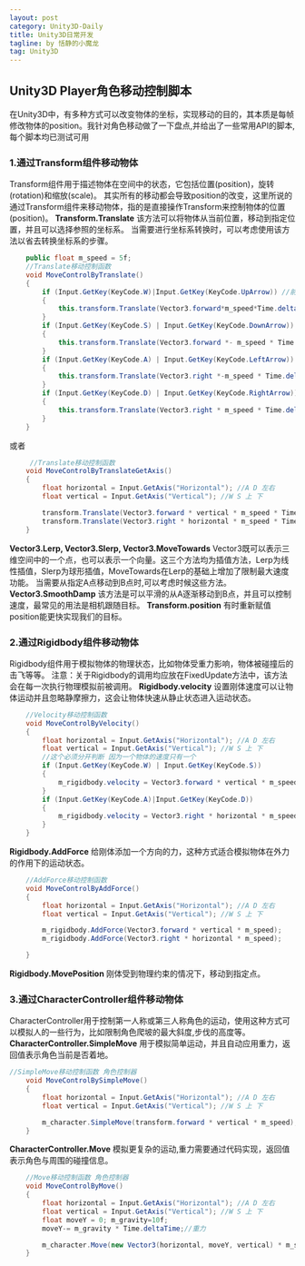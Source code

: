 ```yaml
---
layout: post
category: Unity3D-Daily
title: Unity3D日常开发
tagline: by 恬静的小魔龙
tag: Unity3D
---
```


## Unity3D Player角色移动控制脚本
在Unity3D中，有多种方式可以改变物体的坐标，实现移动的目的，其本质是每帧修改物体的position。我针对角色移动做了一下盘点,并给出了一些常用API的脚本,每个脚本均已测试可用

### 1.通过Transform组件移动物体
Transform组件用于描述物体在空间中的状态，它包括位置(position)，旋转(rotation)和缩放(scale)。 其实所有的移动都会导致position的改变，这里所说的通过Transform组件来移动物体，指的是直接操作Transform来控制物体的位置(position)。
**Transform.Translate**
该方法可以将物体从当前位置，移动到指定位置，并且可以选择参照的坐标系。 当需要进行坐标系转换时，可以考虑使用该方法以省去转换坐标系的步骤。

```csharp
	public float m_speed = 5f;
	//Translate移动控制函数
    void MoveControlByTranslate()
    {
        if (Input.GetKey(KeyCode.W)|Input.GetKey(KeyCode.UpArrow)) //前
        {
            this.transform.Translate(Vector3.forward*m_speed*Time.deltaTime);
        }
        if (Input.GetKey(KeyCode.S) | Input.GetKey(KeyCode.DownArrow)) //后
        {
            this.transform.Translate(Vector3.forward *- m_speed * Time.deltaTime);
        }
        if (Input.GetKey(KeyCode.A) | Input.GetKey(KeyCode.LeftArrow)) //左
        {
            this.transform.Translate(Vector3.right *-m_speed * Time.deltaTime);
        }
        if (Input.GetKey(KeyCode.D) | Input.GetKey(KeyCode.RightArrow)) //右
        {
            this.transform.Translate(Vector3.right * m_speed * Time.deltaTime);
        }
    }
```
或者

```csharp
	 //Translate移动控制函数
    void MoveControlByTranslateGetAxis()
    {
        float horizontal = Input.GetAxis("Horizontal"); //A D 左右
        float vertical = Input.GetAxis("Vertical"); //W S 上 下

        transform.Translate(Vector3.forward * vertical * m_speed * Time.deltaTime);//W S 上 下
        transform.Translate(Vector3.right * horizontal * m_speed * Time.deltaTime);//A D 左右
    }
```

**Vector3.Lerp, Vector3.Slerp, Vector3.MoveTowards**
Vector3既可以表示三维空间中的一个点，也可以表示一个向量。这三个方法均为插值方法，Lerp</strong>为线性插值，Slerp为球形插值，MoveTowards在Lerp的基础上增加了限制最大速度功能。 当需要从指定A点移动到B点时,可以考虑时候这些方法。
**Vector3.SmoothDamp**
该方法是可以平滑的从A逐渐移动到B点，并且可以控制速度，最常见的用法是相机跟随目标。
**Transform.position**
有时重新赋值position能更快实现我们的目标。
### 2.通过Rigidbody组件移动物体
Rigidbody组件用于模拟物体的物理状态，比如物体受重力影响，物体被碰撞后的击飞等等。
注意：关于Rigidbody的调用均应放在FixedUpdate方法中，该方法会在每一次执行物理模拟前被调用。
**Rigidbody.velocity**
设置刚体速度可以让物体运动并且忽略静摩擦力，这会让物体快速从静止状态进入运动状态。

```csharp
 	//Velocity移动控制函数
    void MoveControlByVelocity()
    {
        float horizontal = Input.GetAxis("Horizontal"); //A D 左右
        float vertical = Input.GetAxis("Vertical"); //W S 上 下
        //这个必须分开判断 因为一个物体的速度只有一个
        if (Input.GetKey(KeyCode.W) | Input.GetKey(KeyCode.S))
        {
            m_rigidbody.velocity = Vector3.forward * vertical * m_speed;
        }
        if (Input.GetKey(KeyCode.A)|Input.GetKey(KeyCode.D))
        {
            m_rigidbody.velocity = Vector3.right * horizontal * m_speed;
        }   
    }
```

**Rigidbody.AddForce**
给刚体添加一个方向的力，这种方式适合模拟物体在外力的作用下的运动状态。

```csharp
	//AddForce移动控制函数
    void MoveControlByAddForce()
    {
        float horizontal = Input.GetAxis("Horizontal"); //A D 左右
        float vertical = Input.GetAxis("Vertical"); //W S 上 下

        m_rigidbody.AddForce(Vector3.forward * vertical * m_speed);
        m_rigidbody.AddForce(Vector3.right * horizontal * m_speed);  

    }
```

**Rigidbody.MovePosition**
刚体受到物理约束的情况下，移动到指定点。
### 3.通过CharacterController组件移动物体
CharacterController用于控制第一人称或第三人称角色的运动，使用这种方式可以模拟人的一些行为，比如限制角色爬坡的最大斜度,步伐的高度等。
**CharacterController.SimpleMove**
用于模拟简单运动，并且自动应用重力，返回值表示角色当前是否着地。

```csharp
//SimpleMove移动控制函数 角色控制器
    void MoveControlBySimpleMove()
    {
        float horizontal = Input.GetAxis("Horizontal"); //A D 左右
        float vertical = Input.GetAxis("Vertical"); //W S 上 下

        m_character.SimpleMove(transform.forward * vertical * m_speed); 
    }
```

**CharacterController.Move**
模拟更复杂的运动,重力需要通过代码实现，返回值表示角色与周围的碰撞信息。

```csharp
	//Move移动控制函数 角色控制器
    void MoveControlByMove()
    {
        float horizontal = Input.GetAxis("Horizontal"); //A D 左右
        float vertical = Input.GetAxis("Vertical"); //W S 上 下
        float moveY = 0; m_gravity=10f;
        moveY-= m_gravity * Time.deltaTime;//重力

        m_character.Move(new Vector3(horizontal, moveY, vertical) * m_speed * Time.deltaTime);
    }
```
    

       
